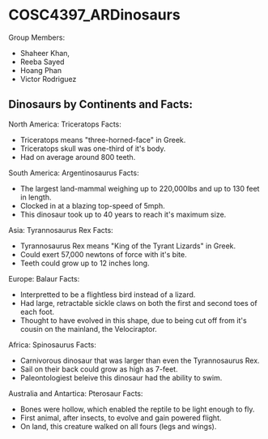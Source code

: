 # COSC4397_ARDinosaurs
Group Members:
- Shaheer Khan,
- Reeba Sayed
- Hoang Phan
- Victor Rodriguez

## Dinosaurs by Continents and Facts:
North America: Triceratops
Facts:
- Triceratops means "three-horned-face" in Greek.
- Triceratops skull was one-third of it's body.
- Had on average around 800 teeth.

South America: Argentinosaurus
Facts:
- The largest land-mammal weighing up to 220,000lbs and up to 130 feet in length.
- Clocked in at a blazing top-speed of 5mph.
- This dinosaur took up to 40 years to reach it's maximum size.

Asia: Tyrannosaurus Rex
Facts:
- Tyrannosaurus Rex means "King of the Tyrant Lizards" in Greek.
- Could exert 57,000 newtons of force with it's bite.
- Teeth could grow up to 12 inches long.

Europe: Balaur
Facts:
- Interpretted to be a flightless bird instead of a lizard.
- Had large, retractable sickle claws on both the first and second toes of each foot.
- Thought to have evolved in this shape, due to being cut off from it's cousin on the mainland, the Velociraptor.

Africa: Spinosaurus
Facts:
- Carnivorous dinosaur that was larger than even the Tyrannosaurus Rex.
- Sail on their back could grow as high as 7-feet.
- Paleontologiest beleive this dinosaur had the ability to swim.

Australia and Antartica: Pterosaur
Facts:
- Bones were hollow, which enabled the reptile to be light enough to fly.
- First animal, after insects, to evolve and gain powered flight.
- On land, this creature walked on all fours (legs and wings).